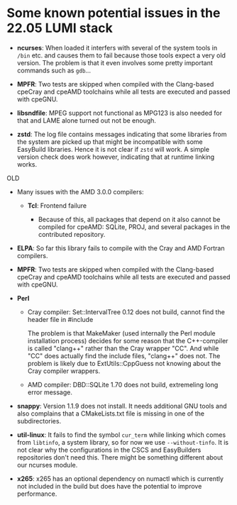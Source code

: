 # Some known potential issues in the 22.05 LUMI stack

  * **ncurses**: When loaded it interfers with several of the system tools in `/bin`
    etc. and causes them to fail because those tools expect a very old version.
    The problem is that it even involves some pretty important commands such as
    `gdb`...

  * **MPFR**: Two tests are skipped when compiled with the Clang-based cpeCray and
    cpeAMD toolchains while all tests are executed and passed with cpeGNU.

  * **libsndfile**: MPEG support not functional as MPG123 is also needed for that
    and LAME alone turned out not be enough.

  * **zstd**: The log file contains messages indicating that some libraries from
    the system are picked up that might be incompatible with some EasyBuild libraries.
    Hence it is not clear if `zstd` will work. A simple version check does work however,
    indicating that at runtime linking works.



OLD

  * Many issues with the AMD 3.0.0 compilers:

      * **Tcl**: Frontend failure

          * Because of this, all packages that depend on it also cannot be
            compiled for cpeAMD: SQLite, PROJ, and several packages in the
            contributed repository.

  * **ELPA**: So far this library fails to compile with the Cray and AMD
    Fortran compilers.

  * **MPFR**: Two tests are skipped when compiled with the Clang-based cpeCray and
    cpeAMD toolchains while all tests are executed and passed with cpeGNU.

  * **Perl**

      * Cray compiler: Set::IntervalTree 0.12 does not build, cannot find the header
        file in #include<string>

        The problem is that MakeMaker (used internally the Perl module installation
        process) decides for some reason that the C++-compiler is called "clang++"
        rather than the Cray wrapper "CC". And while "CC" does actually find the include
        files, "clang++" does not. The problem is likely due to ExtUtils::CppGuess
        not knowing about the Cray compiler wrappers.

      * AMD compiler: DBD::SQLite 1.70 does not build, extremeling long error message.

  * **snappy**: Version 1.1.9 does not install. It needs additional GNU tools and
    also complains that a CMakeLists.txt file is missing in one of the subdirectories.

  * **util-linux**: It fails to find the symbol ``cur_term`` while linking which comes
    from ``libtinfo``, a system library, so for now we use ``--without-tinfo``. It
    is not clear why the configurations in the CSCS and EasyBuilders repositories don't
    need this. There might be something different about our ncurses module.

  * **x265**: x265 has an optional dependency on numactl which is currently not
   included in the build but does have the potential to improve performance.

